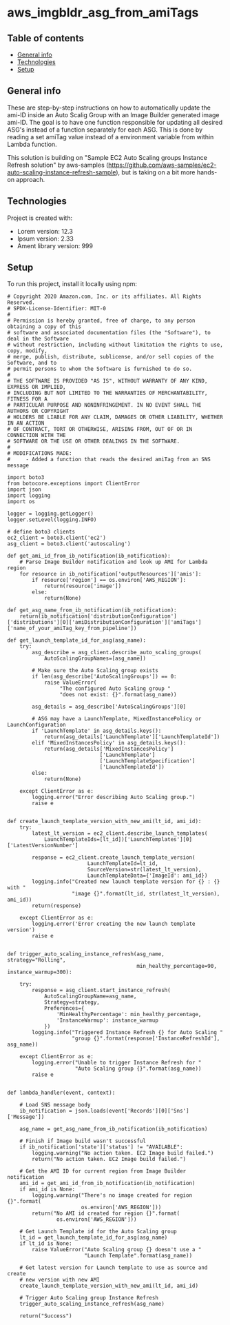 # aws_imgbldr_asg_from_amiTags

## Table of contents
* [General info](#general-info)
* [Technologies](#technologies)
* [Setup](#setup)

## General info
These are step-by-step instructions on how to automatically update the ami-ID inside an Auto Scalig Group with an Image Builder generated image ami-ID. The goal is to have one function responsible for updating all desired ASG's instead of a function separately for each ASG. This is done by reading a set amiTag value instead of a environment variable from within Lambda function.

This solution is building on "Sample EC2 Auto Scaling groups Instance Refresh solution" by aws-samples (https://github.com/aws-samples/ec2-auto-scaling-instance-refresh-sample), but is taking on a bit more hands-on approach.
	
## Technologies
Project is created with:
* Lorem version: 12.3
* Ipsum version: 2.33
* Ament library version: 999
	
## Setup
To run this project, install it locally using npm:

```
# Copyright 2020 Amazon.com, Inc. or its affiliates. All Rights Reserved.
# SPDX-License-Identifier: MIT-0
#
# Permission is hereby granted, free of charge, to any person obtaining a copy of this
# software and associated documentation files (the "Software"), to deal in the Software
# without restriction, including without limitation the rights to use, copy, modify,
# merge, publish, distribute, sublicense, and/or sell copies of the Software, and to
# permit persons to whom the Software is furnished to do so.
#
# THE SOFTWARE IS PROVIDED "AS IS", WITHOUT WARRANTY OF ANY KIND, EXPRESS OR IMPLIED,
# INCLUDING BUT NOT LIMITED TO THE WARRANTIES OF MERCHANTABILITY, FITNESS FOR A
# PARTICULAR PURPOSE AND NONINFRINGEMENT. IN NO EVENT SHALL THE AUTHORS OR COPYRIGHT
# HOLDERS BE LIABLE FOR ANY CLAIM, DAMAGES OR OTHER LIABILITY, WHETHER IN AN ACTION
# OF CONTRACT, TORT OR OTHERWISE, ARISING FROM, OUT OF OR IN CONNECTION WITH THE
# SOFTWARE OR THE USE OR OTHER DEALINGS IN THE SOFTWARE.
#
# MODIFICATIONS MADE:
#     - Added a function that reads the desired amiTag from an SNS message

import boto3
from botocore.exceptions import ClientError
import json
import logging
import os

logger = logging.getLogger()
logger.setLevel(logging.INFO)

# define boto3 clients
ec2_client = boto3.client('ec2')
asg_client = boto3.client('autoscaling')

def get_ami_id_from_ib_notification(ib_notification):
	# Parse Image Builder notification and look up AMI for Lambda region
	for resource in ib_notification['outputResources']['amis']:
		if resource['region'] == os.environ['AWS_REGION']:
			return(resource['image'])
		else:
			return(None)

def get_asg_name_from_ib_notification(ib_notification):
	return(ib_notification['distributionConfiguration']['distributions'][0]['amiDistributionConfiguration']['amiTags']['name_of_your_amiTag_key_from_pipeline'])

def get_launch_template_id_for_asg(asg_name):
	try:
		asg_describe = asg_client.describe_auto_scaling_groups(
			AutoScalingGroupNames=[asg_name])

		# Make sure the Auto Scaling group exists
		if len(asg_describe['AutoScalingGroups']) == 0:
			raise ValueError(
				 "The configured Auto Scaling group "
				 "does not exist: {}".format(asg_name))

		asg_details = asg_describe['AutoScalingGroups'][0]

		# ASG may have a LaunchTemplate, MixedInstancePolicy or LaunchConfiguration
		if 'LaunchTemplate' in asg_details.keys():
			return(asg_details['LaunchTemplate']['LaunchTemplateId'])
		elif 'MixedInstancesPolicy' in asg_details.keys():
			return(asg_details['MixedInstancesPolicy']
							  ['LaunchTemplate']
							  ['LaunchTemplateSpecification']
							  ['LaunchTemplateId'])
		else:
			return(None)

	except ClientError as e:
		logging.error("Error describing Auto Scaling group.")
		raise e


def create_launch_template_version_with_new_ami(lt_id, ami_id):
	try:
		latest_lt_version = ec2_client.describe_launch_templates(
			LaunchTemplateIds=[lt_id])['LaunchTemplates'][0]['LatestVersionNumber']

		response = ec2_client.create_launch_template_version(
						  LaunchTemplateId=lt_id,
						  SourceVersion=str(latest_lt_version),
						  LaunchTemplateData={'ImageId': ami_id})
		logging.info("Created new launch template version for {} : {} with "
					 "image {}".format(lt_id, str(latest_lt_version), ami_id))
		return(response)

	except ClientError as e:
		logging.error('Error creating the new launch template version')
		raise e


def trigger_auto_scaling_instance_refresh(asg_name, strategy="Rolling",
										  min_healthy_percentage=90, instance_warmup=300):

	try:
		response = asg_client.start_instance_refresh(
			AutoScalingGroupName=asg_name,
			Strategy=strategy,
			Preferences={
				'MinHealthyPercentage': min_healthy_percentage,
				'InstanceWarmup': instance_warmup
			})
		logging.info("Triggered Instance Refresh {} for Auto Scaling "
					 "group {}".format(response['InstanceRefreshId'], asg_name))

	except ClientError as e:
		logging.error("Unable to trigger Instance Refresh for "
					  "Auto Scaling group {}".format(asg_name))
		raise e


def lambda_handler(event, context):

	# Load SNS message body
	ib_notification = json.loads(event['Records'][0]['Sns']['Message'])

	asg_name = get_asg_name_from_ib_notification(ib_notification)

	# Finish if Image build wasn't successful
	if ib_notification['state']['status'] != "AVAILABLE":
		logging.warning("No action taken. EC2 Image build failed.")
		return("No action taken. EC2 Image build failed.")

	# Get the AMI ID for current region from Image Builder notification
	ami_id = get_ami_id_from_ib_notification(ib_notification)
	if ami_id is None:
		logging.warning("There's no image created for region {}".format(
						os.environ['AWS_REGION']))
		return("No AMI id created for region {}".format(
				os.environ['AWS_REGION']))

	# Get Launch Template id for the Auto Scaling group
	lt_id = get_launch_template_id_for_asg(asg_name)
	if lt_id is None:
		raise ValueError("Auto Scaling group {} doesn't use a "
						 "Launch Template".format(asg_name))

	# Get latest version for Launch template to use as source and create
	# new version with new AMI
	create_launch_template_version_with_new_ami(lt_id, ami_id)

	# Trigger Auto Scaling group Instance Refresh
	trigger_auto_scaling_instance_refresh(asg_name)

	return("Success")
```
